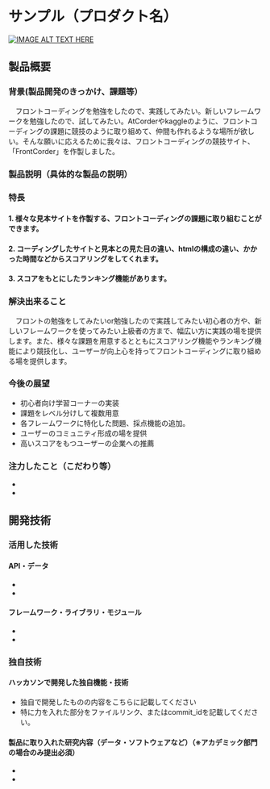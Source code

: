 # サンプル（プロダクト名）

[![IMAGE ALT TEXT HERE](https://jphacks.com/wp-content/uploads/2021/07/JPHACKS2021_ogp.jpg)](https://www.youtube.com/watch?v=LUPQFB4QyVo)

## 製品概要
### 背景(製品開発のきっかけ、課題等）
　フロントコーディングを勉強をしたので、実践してみたい。新しいフレームワークを勉強したので、試してみたい。AtCorderやkaggleのように、フロントコーディングの課題に競技のように取り組めて、仲間も作れるような場所が欲しい。そんな願いに応えるために我々は、フロントコーディングの競技サイト、「FrontCorder」を作製しました。

### 製品説明（具体的な製品の説明）
### 特長
#### 1. 様々な見本サイトを作製する、フロントコーディングの課題に取り組むことができます。
#### 2. コーディングしたサイトと見本との見た目の違い、htmlの構成の違い、かかった時間などからスコアリングをしてくれます。
#### 3. スコアをもとにしたランキング機能があります。

### 解決出来ること
　フロントの勉強をしてみたいor勉強したので実践してみたい初心者の方や、新しいフレームワークを使ってみたい上級者の方まで、幅広い方に実践の場を提供します。また、様々な課題を用意するとともにスコアリング機能やランキング機能により競技化し、ユーザーが向上心を持ってフロントコーディングに取り組める場を提供します。

### 今後の展望
- 初心者向け学習コーナーの実装
- 課題をレベル分けして複数用意
- 各フレームワークに特化した問題、採点機能の追加。
- ユーザーのコミュニティ形成の場を提供
- 高いスコアをもつユーザーの企業への推薦

### 注力したこと（こだわり等）
* 
* 

## 開発技術
### 活用した技術
#### API・データ
* 
* 

#### フレームワーク・ライブラリ・モジュール
* 
* 


### 独自技術
#### ハッカソンで開発した独自機能・技術
* 独自で開発したものの内容をこちらに記載してください
* 特に力を入れた部分をファイルリンク、またはcommit_idを記載してください。

#### 製品に取り入れた研究内容（データ・ソフトウェアなど）（※アカデミック部門の場合のみ提出必須）
* 
* 
